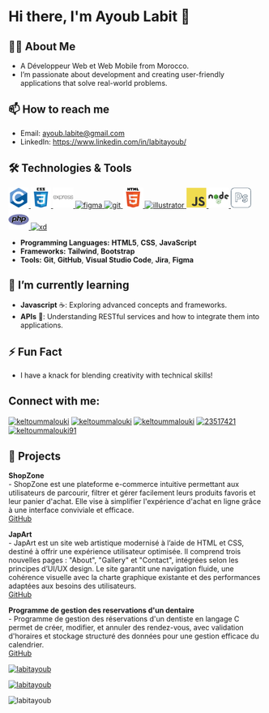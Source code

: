 # Hi there, I'm Ayoub Labit 👋

## 👨‍💻 About Me
- A Développeur Web et Web Mobile from Morocco.
- I’m passionate about development and creating user-friendly applications that solve real-world problems.
  
## 📫 How to reach me
- Email: ayoub.labite@gmail.com
- LinkedIn: https://www.linkedin.com/in/labitayoub/

## 🛠️ Technologies & Tools
<p align="left"> <a href="https://www.cprogramming.com/" target="_blank" rel="noreferrer"> <img src="https://raw.githubusercontent.com/devicons/devicon/master/icons/c/c-original.svg" alt="c" width="40" height="40"/> </a> <a href="https://www.w3schools.com/css/" target="_blank" rel="noreferrer"> <img src="https://raw.githubusercontent.com/devicons/devicon/master/icons/css3/css3-original-wordmark.svg" alt="css3" width="40" height="40"/> </a> <a href="https://expressjs.com" target="_blank" rel="noreferrer"> <img src="https://raw.githubusercontent.com/devicons/devicon/master/icons/express/express-original-wordmark.svg" alt="express" width="40" height="40"/> </a> <a href="https://www.figma.com/" target="_blank" rel="noreferrer"> <img src="https://www.vectorlogo.zone/logos/figma/figma-icon.svg" alt="figma" width="40" height="40"/> </a> <a href="https://git-scm.com/" target="_blank" rel="noreferrer"> <img src="https://www.vectorlogo.zone/logos/git-scm/git-scm-icon.svg" alt="git" width="40" height="40"/> </a> <a href="https://www.w3.org/html/" target="_blank" rel="noreferrer"> <img src="https://raw.githubusercontent.com/devicons/devicon/master/icons/html5/html5-original-wordmark.svg" alt="html5" width="40" height="40"/> </a> <a href="https://www.adobe.com/in/products/illustrator.html" target="_blank" rel="noreferrer"> <img src="https://www.vectorlogo.zone/logos/adobe_illustrator/adobe_illustrator-icon.svg" alt="illustrator" width="40" height="40"/> </a> <a href="https://developer.mozilla.org/en-US/docs/Web/JavaScript" target="_blank" rel="noreferrer"> <img src="https://raw.githubusercontent.com/devicons/devicon/master/icons/javascript/javascript-original.svg" alt="javascript" width="40" height="40"/> </a> <a href="https://nodejs.org" target="_blank" rel="noreferrer"> <img src="https://raw.githubusercontent.com/devicons/devicon/master/icons/nodejs/nodejs-original-wordmark.svg" alt="nodejs" width="40" height="40"/> </a> <a href="https://www.photoshop.com/en" target="_blank" rel="noreferrer"> <img src="https://raw.githubusercontent.com/devicons/devicon/master/icons/photoshop/photoshop-line.svg" alt="photoshop" width="40" height="40"/> </a> <a href="https://www.php.net" target="_blank" rel="noreferrer"> <img src="https://raw.githubusercontent.com/devicons/devicon/master/icons/php/php-original.svg" alt="php" width="40" height="40"/> </a> <a href="https://www.adobe.com/products/xd.html" target="_blank" rel="noreferrer"> <img src="https://cdn.worldvectorlogo.com/logos/adobe-xd.svg" alt="xd" width="40" height="40"/> </a> </p>

- **Programming Languages:** **HTML5**, **CSS**, **JavaScript**
- **Frameworks:** **Tailwind**, **Bootstrap**
- **Tools:** **Git**, **GitHub**, **Visual Studio Code**, **Jira**, **Figma**

## 🌱 I’m currently learning
- **Javascript** ☕: Exploring advanced concepts and frameworks.
- **APIs** 🔌: Understanding RESTful services and how to integrate them into applications.

## ⚡ Fun Fact
- I have a knack for blending creativity with technical skills!
## Connect with me:
<p align="left">
<a href="https://instagram.com/keltoummalouki" target="blank"><img align="center" src="https://raw.githubusercontent.com/rahuldkjain/github-profile-readme-generator/master/src/images/icons/Social/instagram.svg" alt="keltoummalouki" height="30" width="40" /></a>
<a href="https://dev.to/keltoummalouki" target="blank"><img align="center" src="https://raw.githubusercontent.com/rahuldkjain/github-profile-readme-generator/master/src/images/icons/Social/devto.svg" alt="keltoummalouki" height="30" width="40" /></a>
<a href="https://twitter.com/keltoummalouki" target="blank"><img align="center" src="https://raw.githubusercontent.com/rahuldkjain/github-profile-readme-generator/master/src/images/icons/Social/twitter.svg" alt="keltoummalouki" height="30" width="40" /></a>
<a href="https://stackoverflow.com/users/23517421" target="blank"><img align="center" src="https://raw.githubusercontent.com/rahuldkjain/github-profile-readme-generator/master/src/images/icons/Social/stack-overflow.svg" alt="23517421" height="30" width="40" /></a>
<a href="https://www.hackerrank.com/keltoummalouki91" target="blank"><img align="center" src="https://raw.githubusercontent.com/rahuldkjain/github-profile-readme-generator/master/src/images/icons/Social/hackerrank.svg" alt="keltoummalouki91" height="30" width="40" /></a>
</p>

## 💼 Projects
 **ShopZone** <br>
     - ShopZone est une plateforme e-commerce intuitive permettant aux utilisateurs de parcourir, filtrer et gérer facilement leurs produits favoris et leur panier d'achat. Elle vise à simplifier l'expérience d'achat en ligne grâce à une interface conviviale et efficace.<br>
     <a href="https://github.com/labitayoub/Brief-1.git">GitHub</a>

**JapArt** <br>
    - JapArt est un site web artistique modernisé à l’aide de HTML et CSS, destiné à offrir une expérience utilisateur optimisée. Il comprend trois nouvelles pages : "About", "Gallery" et "Contact", intégrées selon les principes d’UI/UX design. Le site garantit une navigation fluide, une cohérence visuelle avec la charte graphique existante et des performances adaptées aux besoins des utilisateurs.<br>
    <a href="https://github.com/labitayoub/Brief-2.git">GitHub</a>
    
**Programme de gestion des reservations d'un dentaire** <br>
    - Programme de gestion des réservations d'un dentiste en langage C permet de créer, modifier, et annuler des rendez-vous, avec validation d'horaires et stockage structuré des données pour une gestion efficace du calendrier.<br>
     <a href="https://github.com/labitayoub/Projet-final-sas2.git">GitHub</a>
<br>
<p align="left"> <a href="https://github.com/ryo-ma/github-profile-trophy"><img src="https://github-profile-trophy.vercel.app/?username=labitayoub" alt="labitayoub" /></a> </p>

<p align="left"> <a href="https://twitter.com/ayoublabit" target="blank"><img src="https://img.shields.io/twitter/follow/ayoublabit?logo=twitter&style=for-the-badge" alt="labitayoub" /></a> </p>
<p align="left"> <img src="https://komarev.com/ghpvc/?username=ayoublabit&label=Profile%20views&color=0e75b6&style=flat" alt="labitayoub" /> </p>